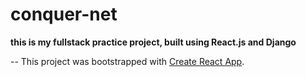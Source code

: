 # conquer-net
**this is my fullstack practice project, built using React.js and Django**

--
This project was bootstrapped with [Create React App](https://github.com/facebook/create-react-app).
